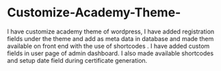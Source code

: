Customize-Academy-Theme-
========================

I have customize academy theme of wordpress, I have added registration fields under the theme and add as meta data in database and made them available on front end with the use of shortcodes  . I have added custom fields in user page of admin dashboard. I also made available shortcodes and setup date field during certificate generation.
